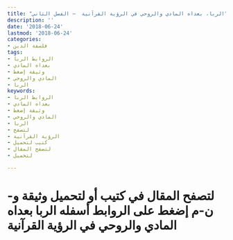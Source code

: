 ```yaml
---
title: "الربا، بعداه المادي والروحي في الرؤية القرآنية  – الفصل الثاني"
description: ''
date: '2018-06-24'
lastmod: '2018-06-24'
categories:
- فلسفة الدين
tags:
- الروابط الربا
- بعداه المادي
- وثيقة إضغط
- المادي والروحي
- الربا
keywords:
- الروابط الربا
- بعداه المادي
- وثيقة إضغط
- المادي والروحي
- الربا
- لتصفح
- الرؤية القرآنية
- كتيب لتحميل
- لتصفح المقال
- لتحميل

---
```

# **لتصفح المقال في كتيب أو لتحميل وثيقة و-ن-م إضغط على الروابط أسفله** **الربا بعداه المادي والروحي في الرؤية القرآنية**

###